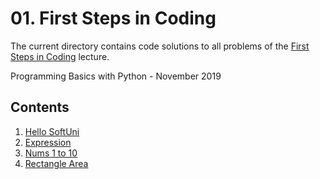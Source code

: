 # 01. First Steps in Coding

The current directory contains code solutions to all problems of the [First Steps in Coding](https://softuni.bg/trainings/2589/programming-basics-with-python-november-2019#lesson-13599) lecture.

Programming Basics with Python - November 2019

## Contents

1. [Hello SoftUni](https://github.com/slaweykow/SoftUni-Education/tree/master/Python%20Basics/01.%20First%20Steps%20In%20Coding/01.%20Hello%20SoftUni)
2. [Expression](https://github.com/slaweykow/SoftUni-Education/tree/master/Python%20Basics/01.%20First%20Steps%20In%20Coding/02.%20Expression)
3. [Nums 1 to 10](https://github.com/slaweykow/SoftUni-Education/tree/master/Python%20Basics/01.%20First%20Steps%20In%20Coding/03.%20Nums%201%20to%2010)
4. [Rectangle Area](https://github.com/slaweykow/SoftUni-Education/tree/master/Python%20Basics/01.%20First%20Steps%20In%20Coding/04.%20Rectangle%20Area)